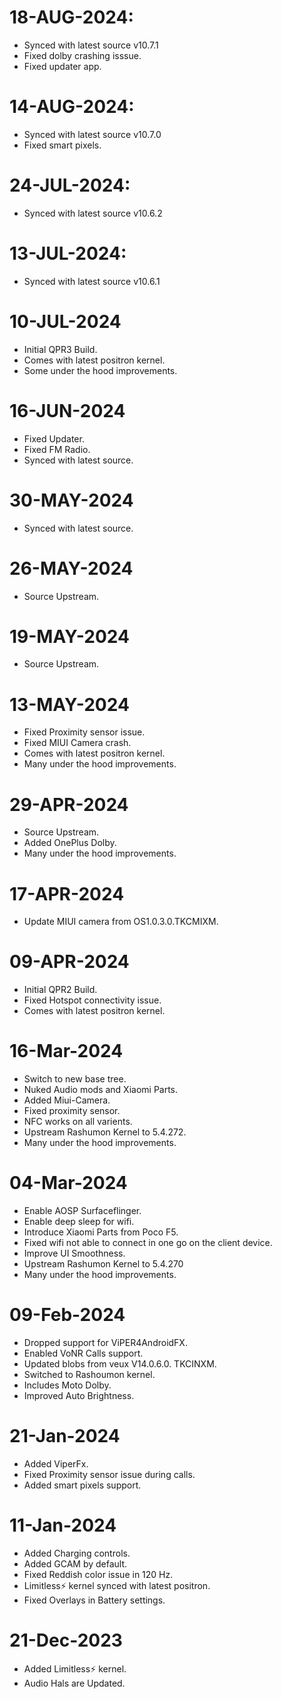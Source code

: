 # 18-AUG-2024:
- Synced with latest source v10.7.1
- Fixed dolby crashing isssue.
- Fixed updater app.
  
# 14-AUG-2024:
- Synced with latest source v10.7.0
- Fixed smart pixels.

# 24-JUL-2024:
- Synced with latest source v10.6.2

# 13-JUL-2024:
- Synced with latest source v10.6.1

 # 10-JUL-2024
- Initial QPR3 Build.
- Comes with latest positron kernel.
- Some under the hood improvements.

# 16-JUN-2024
- Fixed Updater.
- Fixed FM Radio.
- Synced with latest source.

# 30-MAY-2024
- Synced with latest source.

# 26-MAY-2024
- Source Upstream.

# 19-MAY-2024
- Source Upstream.

# 13-MAY-2024
- Fixed Proximity sensor issue.
- Fixed MIUI Camera crash.
- Comes with latest positron kernel.
- Many under the hood improvements.

# 29-APR-2024
- Source Upstream.
- Added OnePlus Dolby.
- Many under the hood improvements.
 
# 17-APR-2024
- Update MIUI camera from OS1.0.3.0.TKCMIXM.

# 09-APR-2024
- Initial QPR2 Build.
- Fixed Hotspot connectivity issue.
- Comes with latest positron kernel.

# 16-Mar-2024
- Switch to new base tree.
- Nuked Audio mods and Xiaomi Parts.
- Added Miui-Camera.
- Fixed proximity sensor.
- NFC works on all varients.
- Upstream Rashumon Kernel to 5.4.272.
- Many under the hood improvements.

# 04-Mar-2024

- Enable AOSP Surfaceflinger.
- Enable deep sleep for wifi.
- Introduce Xiaomi Parts from Poco F5.
- Fixed wifi not able to connect in one go on the client device.
- Improve UI Smoothness.
- Upstream Rashumon Kernel to 5.4.270
- Many under the hood improvements.

# 09-Feb-2024

- Dropped support for ViPER4AndroidFX.
- Enabled VoNR Calls support.
- Updated blobs from veux V14.0.6.0. TKCINXM.
- Switched to Rashoumon kernel.
- Includes Moto Dolby.
- Improved Auto Brightness.

# 21-Jan-2024

- Added ViperFx.
- Fixed Proximity sensor issue during calls.
- Added smart pixels support.

# 11-Jan-2024

- Added Charging controls.
- Added GCAM by default.
- Fixed Reddish color issue in 120 Hz.
- Limitless⚡ kernel synced with latest positron.
- Fixed Overlays in Battery settings.

# 21-Dec-2023

- Added Limitless⚡ kernel.
- Audio Hals are Updated.
